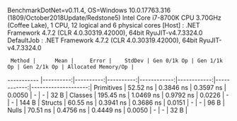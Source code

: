 
BenchmarkDotNet=v0.11.4, OS=Windows 10.0.17763.316 (1809/October2018Update/Redstone5)
Intel Core i7-8700K CPU 3.70GHz (Coffee Lake), 1 CPU, 12 logical and 6 physical cores
  [Host]     : .NET Framework 4.7.2 (CLR 4.0.30319.42000), 64bit RyuJIT-v4.7.3324.0
  DefaultJob : .NET Framework 4.7.2 (CLR 4.0.30319.42000), 64bit RyuJIT-v4.7.3324.0


     Method |      Mean |     Error |    StdDev | Gen 0/1k Op | Gen 1/1k Op | Gen 2/1k Op | Allocated Memory/Op |
----------- |----------:|----------:|----------:|------------:|------------:|------------:|--------------------:|
 Primitives |  52.52 ns | 0.3846 ns | 0.3597 ns |      0.0050 |           - |           - |                32 B |
    Classes | 195.45 ns | 1.0469 ns | 0.9792 ns |      0.0226 |           - |           - |               144 B |
    Structs |  60.55 ns | 0.3941 ns | 0.3686 ns |      0.0151 |           - |           - |                96 B |
      Nulls |  70.51 ns | 0.4756 ns | 0.4449 ns |      0.0050 |           - |           - |                32 B |
